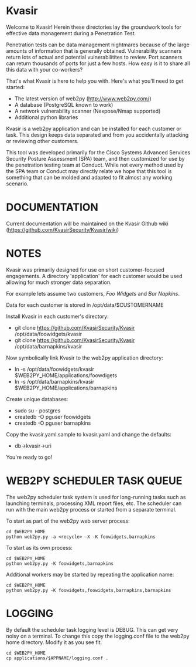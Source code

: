 Kvasir
======

Welcome to Kvasir! Herein these directories lay the groundwork tools for
effective data management during a Penetration Test.

Penetration tests can be data management nightmares because of the large
amounts of information that is generally obtained. Vulnerability scanners
return lots of actual and potential vulnerabilitites to review. Port
scanners can return thousands of ports for just a few hosts. How easy is
it to share all this data with your co-workers?

That's what Kvasir is here to help you with. Here's what you'll need to get
started:

 * The latest version of web2py (http://www.web2py.com/)
 * A database (PostgreSQL known to work)
 * A network vulnerability scanner (Nexpose/Nmap supported)
 * Additional python libraries

Kvasir is a web2py application and can be installed for each customer or
task. This design keeps data separated and from you accidentally attacking
or reviewing other customers.

This tool was developed primarily for the Cisco Systems Advanced Services
Security Posture Assessment (SPA) team, and then customized for use by the
penetration testing team at Conduct.  While not every method used by the SPA
team or Conduct may directly relate we hope that this tool is something that
can be molded and adapted to fit almost any working scenario.


DOCUMENTATION
=============

Current documentation will be maintained on the Kvasir Github wiki
(https://github.com/KvasirSecurity/Kvasir/wiki)


NOTES
=====

Kvasir was primarily designed for use on short customer-focused engagements.
A directory 'application' for each customer would be used allowing for much
stronger data separation.

For example lets assume two customers, *Foo Widgets* and *Bar Napkins*.

Data for each customer is stored in /opt/data/$CUSTOMERNAME

Install Kvasir in each customer's directory:

 * git clone https://github.com/KvasirSecurity/Kvasir /opt/data/foowidgets/kvasir
 * git clone https://github.com/KvasirSecurity/Kvasir /opt/data/barnapkins/kvasir

Now symbolically link Kvasir to the web2py application directory:

 * ln -s /opt/data/foowidgets/kvasir $WEB2PY_HOME/applications/foowdigets
 * ln -s /opt/data/barnapkins/kvasir $WEB2PY_HOME/applications/barnapkins

Create unique databases:

 * sudo su - postgres
 * createdb -O pguser foowidgets
 * createdb -O pguser barnapkins

Copy the kvasir.yaml.sample to kvasir.yaml and change the defaults:

 * db->kvasir->uri

You're ready to go!


WEB2PY SCHEDULER TASK QUEUE
===========================

The web2py scheduler task system is used for long-running tasks such as
launching terminals, processing XML report files, etc. The scheduler can run
with the main web2py process or started from a separate terminal.

To start as part of the web2py web server process:

    cd $WEB2PY_HOME
    python web2py.py -a <recycle> -X -K foowidgets,barnapkins

To start as its own process:

    cd $WEB2PY_HOME
    python web2py.py -K foowidgets,barnapkins

Additional workers may be started by repeating the application name:

    cd $WEB2PY_HOME
    python web2py.py -K foowidgets,foowidgets,barnapkins,barnapkins


LOGGING
=======

By default the scheduler task logging level is DEBUG. This can get very
noisy on a terminal. To change this copy the logging.conf file to the web2py
home directory. Modify it as you see fit.

    cd $WEB2PY_HOME
    cp applications/$APPNAME/logging.conf .

